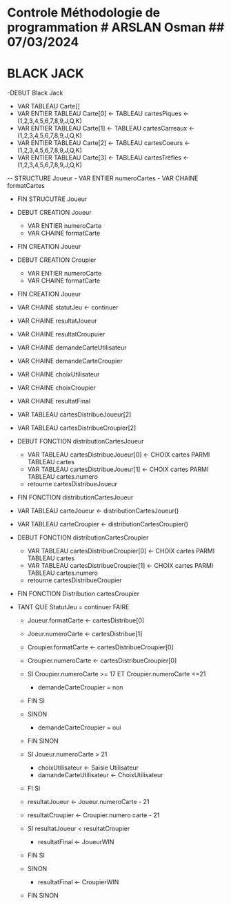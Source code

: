 # Controle Méthodologie de programmation                                                                           # ARSLAN Osman              ## 07/03/2024

# BLACK JACK

-DEBUT Black Jack
 - VAR TABLEAU Carte[]
  - VAR ENTIER TABLEAU Carte[0] <- TABLEAU cartesPiques <- (1,2,3,4,5,6,7,8,9,J,Q,K)
  - VAR ENTIER TABLEAU Carte[1] <- TABLEAU cartesCarreaux <- (1,2,3,4,5,6,7,8,9,J,Q,K)
  - VAR ENTIER TABLEAU Carte[2] <- TABLEAU cartesCoeurs <- (1,2,3,4,5,6,7,8,9,J,Q,K)
  - VAR ENTIER TABLEAU Carte[3] <- TABLEAU cartesTrèfles <- (1,2,3,4,5,6,7,8,9,J,Q,K)

  -- STRUCTURE Joueur
    - VAR ENTIER numeroCartes
    - VAR CHAINE formatCartes
  - FIN STRUCUTRE Joueur

  - DEBUT CREATION Joueur
    - VAR ENTIER numeroCarte
    - VAR CHAINE formatCarte
  - FIN CREATION Joueur

  - DEBUT CREATION Croupier
    - VAR ENTIER numeroCarte
    - VAR CHAINE formatCarte
  - FIN CREATION Joueur

  - VAR CHAINE statutJeu <- continuer
  - VAR CHAINE resultatJoueur
  - VAR CHAINE resultatCroupuier
  - VAR CHAINE demandeCarteUtilisateur
  - VAR CHAINE demandeCarteCroupier
  - VAR CHAINE choixUtilisateur
  - VAR CHAINE choixCroupier
  - VAR CHAINE resultatFinal
  - VAR TABLEAU cartesDistribueJoueur[2]
  - VAR TABLEAU cartesDistribueCroupier[2]

  - DEBUT FONCTION distributionCartesJoueur
    - VAR TABLEAU cartesDistribueJoueur[0] <- CHOIX cartes PARMI TABLEAU cartes
    - VAR TABLEAU cartesDistribueJoueur[1] <- CHOIX cartes PARMI TABLEAU cartes.numero
    - retourne cartesDistribueJoueur
  - FIN FONCTION distributionCartesJoueur

  - VAR TABLEAU carteJoueur <- distributionCartesJoueur()
  - VAR TABLEAU carteCroupier <- distributionCartesCroupier()

  - DEBUT FONCTION distributionCartesCroupier
    - VAR TABLEAU cartesDistribueCroupier[0] <- CHOIX cartes PARMI TABLEAU cartes
    - VAR TABLEAU cartesDistribueCroupier[1] <- CHOIX cartes PARMI TABLEAU cartes.numero
    - retourne cartesDistribueCroupier
  - FIN FONCTION Distribution cartesCroupier

 - TANT QUE StatutJeu = continuer FAIRE
   - Joueur.formatCarte <- cartesDistribue[0]
   - Joeur.numeroCarte <- cartesDistribue[1]
   - Croupier.formatCarte <- cartesDistribueCroupier[0]
   - Croupier.numeroCarte <- cartesDistribueCroupier[0]

   - SI Croupier.numeroCarte >= 17 ET Croupier.numeroCarte <=21
     - demandeCarteCroupier = non
   - FIN SI
   - SINON
     - demandeCarteCroupier = oui
   - FIN SINON

   - SI Joueur.numeroCarte > 21
     - choixUtilisateur <- Saisie Utilisateur
     - damandeCarteUtilisateur <- ChoixUtilisateur
   - FI SI

   - resultatJoueur <- Joueur.numeroCarte - 21
   - resultatCroupier <- Croupier.numero carte - 21

   - SI resultatJoueur < resultatCroupier
       - resultatFinal <- JoueurWIN
   - FIN SI
   - SINON
     - resultatFinal <- CroupierWIN
   - FIN SINON
   
   
   
  
    
